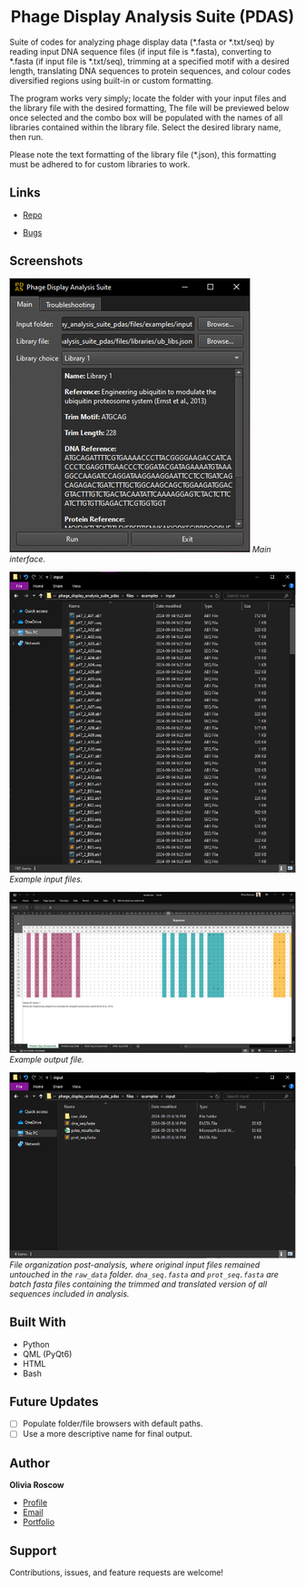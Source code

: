 <h1 align="center">Phage Display Analysis Suite (PDAS)</h1>

<p align="left">Suite of codes for analyzing phage display data (*.fasta or *.txt/seq) by reading input DNA sequence files (if input file is *.fasta), converting to *.fasta (if input file is *.txt/seq), trimming at a specified motif with a desired length, translating DNA sequences to protein sequences, and colour codes diversified regions using built-in or custom formatting.</p>

<p>The program works very simply; locate the folder with your input files and the library file with the desired formatting, The file will be previewed below once selected and the combo box will be populated with the names of all libraries contained within the library file. Select the desired library name, then run.</p>

<p>Please note the text formatting of the library file (*.json), this formatting must be adhered to for custom libraries to work.</p>

## Links

- [Repo](https://github.com/oroscow/phage_display_analysis_suite_pdas "PDAS Repo")

- [Bugs](https://github.com/oroscow/phage_display_analysis_suite_pdas/issues "Issues Page")

## Screenshots

![PDAS GUI](/files/images/screenshot1.png "PDAS GUI")
*Main interface.*

![PDAS input files](/files/images/screenshot2.png "PDAS input files")
*Example input files.*

![PDAS output files](/files/images/screenshot3.png "PDAS output files")
*Example output file.*

![PDAS output folder](/files/images/screenshot4.png "PDAS output folder")
*File organization post-analysis, where original input files remained untouched in the `raw_data` folder. `dna_seq.fasta` and `prot_seq.fasta` are batch fasta files containing the trimmed and translated version of all sequences included in analysis.*

## Built With

- Python
- QML (PyQt6)
- HTML
- Bash

## Future Updates

- [ ] Populate folder/file browsers with default paths.
- [ ] Use a more descriptive name for final output.

## Author

**Olivia Roscow**

- [Profile](https://github.com/oroscow "Olivia Roscow")
- [Email](mailto:spyrolivia@gmail.com "spyrolivia@gmail.com")
- [Portfolio](https://oroscow.github.io/ "Portfolio")

## Support

Contributions, issues, and feature requests are welcome!
